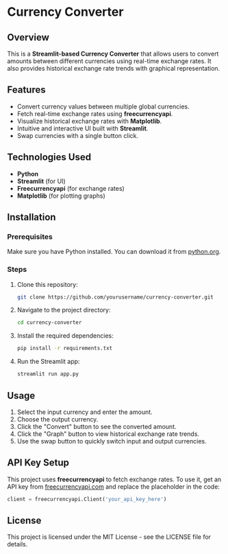 # Currency Converter

## Overview
This is a **Streamlit-based Currency Converter** that allows users to convert amounts between different currencies using real-time exchange rates. It also provides historical exchange rate trends with graphical representation.

## Features
- Convert currency values between multiple global currencies.
- Fetch real-time exchange rates using **freecurrencyapi**.
- Visualize historical exchange rates with **Matplotlib**.
- Intuitive and interactive UI built with **Streamlit**.
- Swap currencies with a single button click.

## Technologies Used
- **Python**
- **Streamlit** (for UI)
- **Freecurrencyapi** (for exchange rates)
- **Matplotlib** (for plotting graphs)

## Installation
### Prerequisites
Make sure you have Python installed. You can download it from [python.org](https://www.python.org/downloads/).

### Steps
1. Clone this repository:
   ```sh
   git clone https://github.com/yourusername/currency-converter.git
   ```
2. Navigate to the project directory:
   ```sh
   cd currency-converter
   ```
3. Install the required dependencies:
   ```sh
   pip install -r requirements.txt
   ```
4. Run the Streamlit app:
   ```sh
   streamlit run app.py
   ```

## Usage
1. Select the input currency and enter the amount.
2. Choose the output currency.
3. Click the "Convert" button to see the converted amount.
4. Click the "Graph" button to view historical exchange rate trends.
5. Use the swap button to quickly switch input and output currencies.

## API Key Setup
This project uses **freecurrencyapi** to fetch exchange rates. To use it, get an API key from [freecurrencyapi.com](https://freecurrencyapi.com/) and replace the placeholder in the code:
```python
client = freecurrencyapi.Client('your_api_key_here')
```

## License
This project is licensed under the MIT License - see the LICENSE file for details.


